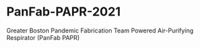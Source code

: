 # PanFab-PAPR-2021
Greater Boston Pandemic Fabrication Team Powered Air-Purifying Respirator (PanFab PAPR)
